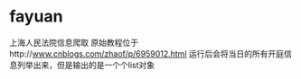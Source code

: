 # fayuan
上海人民法院信息爬取
原始教程位于http://www.cnblogs.com/zhaof/p/6959012.html
运行后会将当日的所有开庭信息列举出来，但是输出的是一个个list对象
